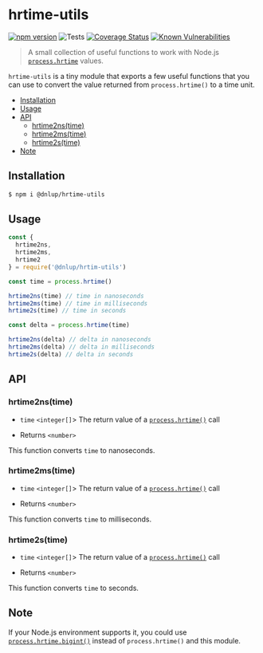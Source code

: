 # hrtime-utils
[![npm version](https://badge.fury.io/js/%40dnlup%2Fhrtime-utils.svg)](https://badge.fury.io/js/%40dnlup%2Fhrtime-utils)
![Tests](https://github.com/dnlup/hrtime-utils/workflows/Tests/badge.svg)
[![Coverage Status](https://coveralls.io/repos/github/dnlup/hrtime-utils/badge.svg?branch=current)](https://coveralls.io/github/dnlup/hrtime-utils?branch=current)
[![Known Vulnerabilities](https://snyk.io/test/github/dnlup/hrtime-utils/badge.svg?targetFile=package.json)](https://snyk.io/test/github/dnlup/hrtime-utils?targetFile=package.json)

> A small collection of useful functions to work with Node.js [`process.hrtime`](https://nodejs.org/docs/latest-v12.x/api/process.html#process_process_hrtime_time)  values.

`hrtime-utils` is a tiny module that exports a few useful functions that you can use to convert the value returned from `process.hrtime()` to a time unit.

<!-- toc -->

- [Installation](#installation)
- [Usage](#usage)
- [API](#api)
  * [hrtime2ns(time)](#hrtime2nstime)
  * [hrtime2ms(time)](#hrtime2mstime)
  * [hrtime2s(time)](#hrtime2stime)
- [Note](#note)

<!-- tocstop -->

## Installation

```bash
$ npm i @dnlup/hrtime-utils
````

## Usage

```js
const {
  hrtime2ns,
  hrtime2ms,
  hrtime2
} = require('@dnlup/hrtim-utils')

const time = process.hrtime()

hrtime2ns(time) // time in nanoseconds
hrtime2ms(time) // time in milliseconds
hrtime2s(time) // time in seconds

const delta = process.hrtime(time)

hrtime2ns(delta) // delta in nanoseconds
hrtime2ms(delta) // delta in milliseconds
hrtime2s(delta) // delta in seconds
```

## API

### hrtime2ns(time)

* `time` `<integer[]`> The return value of a [`process.hrtime()`](https://nodejs.org/docs/latest-v12.x/api/process.html#process_process_hrtime_time) call

* Returns `<number>`

This function converts `time` to nanoseconds.

### hrtime2ms(time)

* `time` `<integer[]`> The return value of a [`process.hrtime()`](https://nodejs.org/docs/latest-v12.x/api/process.html#process_process_hrtime_time) call

* Returns `<number>`

This function converts `time` to milliseconds.

### hrtime2s(time)

* `time` `<integer[]`> The return value of a [`process.hrtime()`](https://nodejs.org/docs/latest-v12.x/api/process.html#process_process_hrtime_time) call

* Returns `<number>`

This function converts `time` to seconds.

## Note

If your Node.js environment supports it, you could use [`process.hrtime.bigint()`](https://nodejs.org/docs/latest-v12.x/api/process.html#process_process_hrtime_bigint) instead of `process.hrtime()` and this module.
